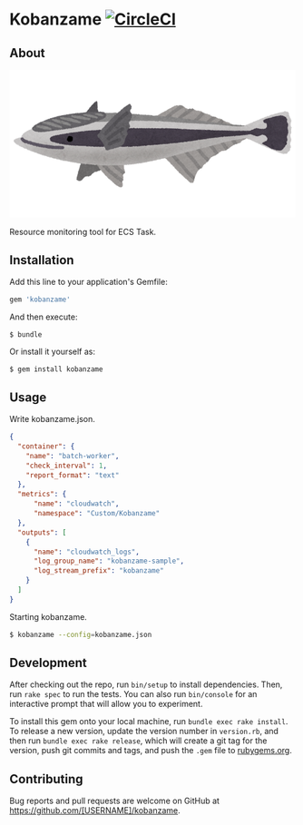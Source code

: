 # Kobanzame [![CircleCI](https://circleci.com/gh/inokappa/kobanzame.svg?style=svg)](https://circleci.com/gh/inokappa/kobanzame)

## About

![](https://raw.githubusercontent.com/inokappa/kobanzame/master/docs/images/fish_kobanzame.png)

Resource monitoring tool for ECS Task.

## Installation

Add this line to your application's Gemfile:

```ruby
gem 'kobanzame'
```

And then execute:

    $ bundle

Or install it yourself as:

    $ gem install kobanzame

## Usage

Write kobanzame.json.

```json
{
  "container": {
    "name": "batch-worker",
    "check_interval": 1,
    "report_format": "text"
  },
  "metrics": {
      "name": "cloudwatch",
      "namespace": "Custom/Kobanzame"
  },
  "outputs": [
    {
      "name": "cloudwatch_logs",
      "log_group_name": "kobanzame-sample",
      "log_stream_prefix": "kobanzame"
    }
  ]
}
```

Starting kobanzame.

```sh
$ kobanzame --config=kobanzame.json
```

## Development

After checking out the repo, run `bin/setup` to install dependencies. Then, run `rake spec` to run the tests. You can also run `bin/console` for an interactive prompt that will allow you to experiment.

To install this gem onto your local machine, run `bundle exec rake install`. To release a new version, update the version number in `version.rb`, and then run `bundle exec rake release`, which will create a git tag for the version, push git commits and tags, and push the `.gem` file to [rubygems.org](https://rubygems.org).

## Contributing

Bug reports and pull requests are welcome on GitHub at https://github.com/[USERNAME]/kobanzame.
